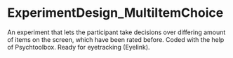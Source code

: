 # ExperimentDesign_MultiItemChoice
An experiment that lets the participant take decisions over differing amount of items on the screen, which have been rated before. Coded with the help of Psychtoolbox. Ready for eyetracking (Eyelink).

